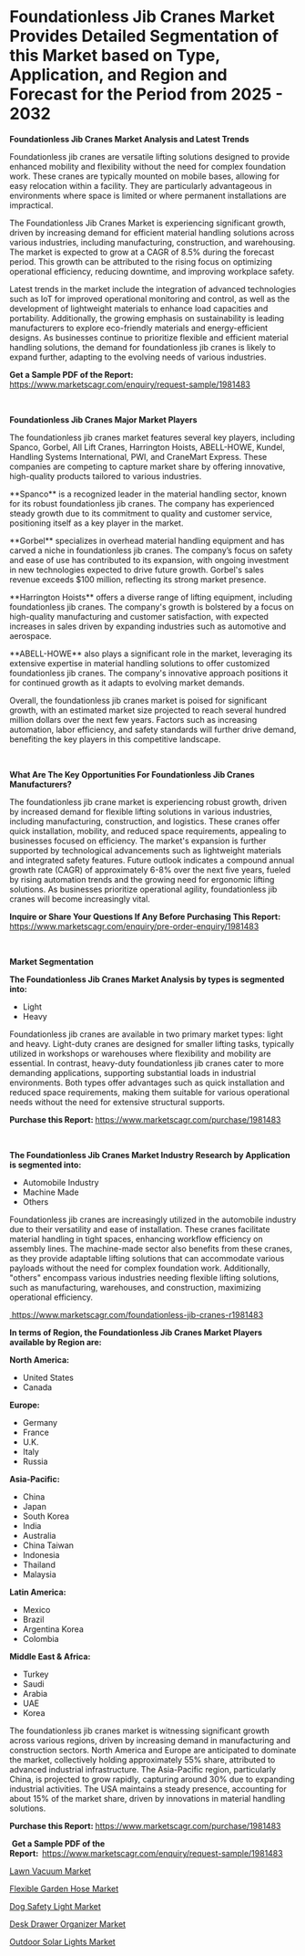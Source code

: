 <p><h1>Foundationless Jib Cranes Market Provides Detailed Segmentation of this Market based on Type, Application, and Region and Forecast for the Period from 2025 - 2032</h1></p><p><strong>Foundationless Jib Cranes Market Analysis and Latest Trends</strong></p>
<p><p>Foundationless jib cranes are versatile lifting solutions designed to provide enhanced mobility and flexibility without the need for complex foundation work. These cranes are typically mounted on mobile bases, allowing for easy relocation within a facility. They are particularly advantageous in environments where space is limited or where permanent installations are impractical.</p><p>The Foundationless Jib Cranes Market is experiencing significant growth, driven by increasing demand for efficient material handling solutions across various industries, including manufacturing, construction, and warehousing. The market is expected to grow at a CAGR of 8.5% during the forecast period. This growth can be attributed to the rising focus on optimizing operational efficiency, reducing downtime, and improving workplace safety.</p><p>Latest trends in the market include the integration of advanced technologies such as IoT for improved operational monitoring and control, as well as the development of lightweight materials to enhance load capacities and portability. Additionally, the growing emphasis on sustainability is leading manufacturers to explore eco-friendly materials and energy-efficient designs. As businesses continue to prioritize flexible and efficient material handling solutions, the demand for foundationless jib cranes is likely to expand further, adapting to the evolving needs of various industries.</p></p>
<p><strong>Get a Sample PDF of the Report:&nbsp;</strong> <a href="https://www.marketscagr.com/enquiry/request-sample/1981483?utm_campaign=1848&utm_medium=2&utm_source=Github&utm_content=ia&utm_term=10042025&utm_id=foundationless-jib-cranes">https://www.marketscagr.com/enquiry/request-sample/1981483</a></p>
<p>&nbsp;</p>
<p><strong>Foundationless Jib Cranes Major Market Players</strong></p>
<p><p>The foundationless jib cranes market features several key players, including Spanco, Gorbel, All Lift Cranes, Harrington Hoists, ABELL-HOWE, Kundel, Handling Systems International, PWI, and CraneMart Express. These companies are competing to capture market share by offering innovative, high-quality products tailored to various industries.</p><p>**Spanco** is a recognized leader in the material handling sector, known for its robust foundationless jib cranes. The company has experienced steady growth due to its commitment to quality and customer service, positioning itself as a key player in the market.</p><p>**Gorbel** specializes in overhead material handling equipment and has carved a niche in foundationless jib cranes. The company’s focus on safety and ease of use has contributed to its expansion, with ongoing investment in new technologies expected to drive future growth. Gorbel's sales revenue exceeds $100 million, reflecting its strong market presence.</p><p>**Harrington Hoists** offers a diverse range of lifting equipment, including foundationless jib cranes. The company's growth is bolstered by a focus on high-quality manufacturing and customer satisfaction, with expected increases in sales driven by expanding industries such as automotive and aerospace.</p><p>**ABELL-HOWE** also plays a significant role in the market, leveraging its extensive expertise in material handling solutions to offer customized foundationless jib cranes. The company's innovative approach positions it for continued growth as it adapts to evolving market demands.</p><p>Overall, the foundationless jib cranes market is poised for significant growth, with an estimated market size projected to reach several hundred million dollars over the next few years. Factors such as increasing automation, labor efficiency, and safety standards will further drive demand, benefiting the key players in this competitive landscape.</p></p>
<p>&nbsp;</p>
<p><strong>What Are The Key Opportunities For Foundationless Jib Cranes Manufacturers?</strong></p>
<p><p>The foundationless jib crane market is experiencing robust growth, driven by increased demand for flexible lifting solutions in various industries, including manufacturing, construction, and logistics. These cranes offer quick installation, mobility, and reduced space requirements, appealing to businesses focused on efficiency. The market's expansion is further supported by technological advancements such as lightweight materials and integrated safety features. Future outlook indicates a compound annual growth rate (CAGR) of approximately 6-8% over the next five years, fueled by rising automation trends and the growing need for ergonomic lifting solutions. As businesses prioritize operational agility, foundationless jib cranes will become increasingly vital.</p></p>
<p><strong>Inquire or Share Your Questions If Any Before Purchasing This Report:</strong> <a href="https://www.marketscagr.com/enquiry/pre-order-enquiry/1981483?utm_campaign=1848&utm_medium=2&utm_source=Github&utm_content=ia&utm_term=10042025&utm_id=foundationless-jib-cranes">https://www.marketscagr.com/enquiry/pre-order-enquiry/1981483</a></p>
<p>&nbsp;</p>
<p><strong>Market Segmentation</strong></p>
<p><strong>The Foundationless Jib Cranes Market Analysis by types is segmented into:</strong></p>
<p><ul><li>Light</li><li>Heavy</li></ul></p>
<p><p>Foundationless jib cranes are available in two primary market types: light and heavy. Light-duty cranes are designed for smaller lifting tasks, typically utilized in workshops or warehouses where flexibility and mobility are essential. In contrast, heavy-duty foundationless jib cranes cater to more demanding applications, supporting substantial loads in industrial environments. Both types offer advantages such as quick installation and reduced space requirements, making them suitable for various operational needs without the need for extensive structural supports.</p></p>
<p><strong>Purchase this Report:&nbsp;</strong><a href="https://www.marketscagr.com/purchase/1981483?utm_campaign=1848&utm_medium=2&utm_source=Github&utm_content=ia&utm_term=10042025&utm_id=foundationless-jib-cranes">https://www.marketscagr.com/purchase/1981483</a></p>
<p>&nbsp;</p>
<p><strong>The Foundationless Jib Cranes Market Industry Research by Application is segmented into:</strong></p>
<p><ul><li>Automobile Industry</li><li>Machine Made</li><li>Others</li></ul></p>
<p><p>Foundationless jib cranes are increasingly utilized in the automobile industry due to their versatility and ease of installation. These cranes facilitate material handling in tight spaces, enhancing workflow efficiency on assembly lines. The machine-made sector also benefits from these cranes, as they provide adaptable lifting solutions that can accommodate various payloads without the need for complex foundation work. Additionally, "others" encompass various industries needing flexible lifting solutions, such as manufacturing, warehouses, and construction, maximizing operational efficiency.</p></p>
<p><a href="https://www.marketscagr.com/foundationless-jib-cranes-r1981483?utm_campaign=1848&utm_medium=2&utm_source=Github&utm_content=ia&utm_term=10042025&utm_id=foundationless-jib-cranes">&nbsp;https://www.marketscagr.com/foundationless-jib-cranes-r1981483</a></p>
<p><strong>In terms of Region, the Foundationless Jib Cranes Market Players available by Region are:</strong></p>
<p>
    <p> <strong> North America: </strong>
        <ul>
            <li>United States</li>
            <li>Canada</li>
        </ul>
        </p> 
    <p> <strong> Europe: </strong>
        <ul>
            <li>Germany</li>
            <li>France</li>
            <li>U.K.</li>
            <li>Italy</li>
            <li>Russia</li>
        </ul>
        </p> 
    <p> <strong> Asia-Pacific: </strong>
        <ul>
            <li>China</li>
            <li>Japan</li>
            <li>South Korea</li>
            <li>India</li>
            <li>Australia</li>
            <li>China Taiwan</li>
            <li>Indonesia</li>
            <li>Thailand</li>
            <li>Malaysia</li>
        </ul>
        </p> 
    <p> <strong> Latin America: </strong>
        <ul>
            <li>Mexico</li>
            <li>Brazil</li>
            <li>Argentina Korea</li>
            <li>Colombia</li>
        </ul>
        </p> 
    <p> <strong> Middle East & Africa: </strong>
        <ul>
            <li>Turkey</li>
            <li>Saudi</li>
            <li>Arabia</li>
            <li>UAE</li>
            <li>Korea</li>
        </ul>
    </p>
    </p>
<p><p>The foundationless jib cranes market is witnessing significant growth across various regions, driven by increasing demand in manufacturing and construction sectors. North America and Europe are anticipated to dominate the market, collectively holding approximately 55% share, attributed to advanced industrial infrastructure. The Asia-Pacific region, particularly China, is projected to grow rapidly, capturing around 30% due to expanding industrial activities. The USA maintains a steady presence, accounting for about 15% of the market share, driven by innovations in material handling solutions.</p></p>
<p><strong>Purchase this Report: </strong><a href="https://www.marketscagr.com/purchase/1981483?utm_campaign=1848&utm_medium=2&utm_source=Github&utm_content=ia&utm_term=10042025&utm_id=foundationless-jib-cranes">https://www.marketscagr.com/purchase/1981483</a></p>
<p>&nbsp;<strong>Get a Sample PDF of the Report:&nbsp;&nbsp;</strong><a href="https://www.marketscagr.com/enquiry/request-sample/1981483?utm_campaign=1848&utm_medium=2&utm_source=Github&utm_content=ia&utm_term=10042025&utm_id=foundationless-jib-cranes">https://www.marketscagr.com/enquiry/request-sample/1981483</a></p>
<p><strong></strong></p>
<p><p><a href="https://github.com/uldularido/Market-Research-Report-List-1/blob/main/lawn-vacuum-market.md?utm_campaign=1848&utm_medium=2&utm_source=Github&utm_content=ia&utm_term=10042025&utm_id=foundationless-jib-cranes">Lawn Vacuum Market</a></p><p><a href="https://github.com/decockogbaro25/Market-Research-Report-List-1/blob/main/flexible-garden-hose-market.md?utm_campaign=1848&utm_medium=2&utm_source=Github&utm_content=ia&utm_term=10042025&utm_id=foundationless-jib-cranes">Flexible Garden Hose Market</a></p><p><a href="https://github.com/gummaarmel83/Market-Research-Report-List-1/blob/main/dog-safety-light-market.md?utm_campaign=1848&utm_medium=2&utm_source=Github&utm_content=ia&utm_term=10042025&utm_id=foundationless-jib-cranes">Dog Safety Light Market</a></p><p><a href="https://github.com/panciujoslin3/Market-Research-Report-List-1/blob/main/desk-drawer-organizer-market.md?utm_campaign=1848&utm_medium=2&utm_source=Github&utm_content=ia&utm_term=10042025&utm_id=foundationless-jib-cranes">Desk Drawer Organizer Market</a></p><p><a href="https://github.com/widlerumland/Market-Research-Report-List-1/blob/main/outdoor-solar-lights-market.md?utm_campaign=1848&utm_medium=2&utm_source=Github&utm_content=ia&utm_term=10042025&utm_id=foundationless-jib-cranes">Outdoor Solar Lights Market</a></p></p>